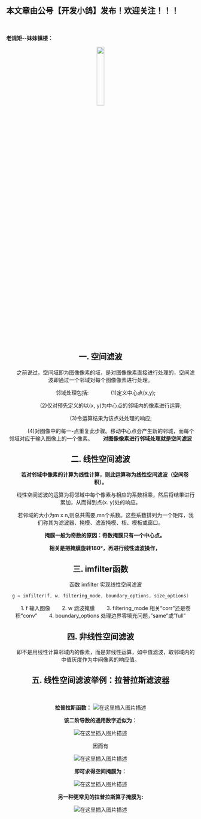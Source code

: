 ﻿## 本文章由公号【开发小鸽】发布！欢迎关注！！！
<br>

**老规矩--妹妹镇楼：**
<center>
<img src="https://img-blog.csdnimg.cn/20200721223424816.JPG"   width="20%">

## 一.	空间滤波

&nbsp;  &nbsp;  &nbsp;  &nbsp;之前说过，空间域即为图像像素的域，是对图像像素直接进行处理的，空间滤波即通过一个邻域对每个图像像素进行处理。 

&nbsp;  &nbsp;  &nbsp;  &nbsp;邻域处理包括: 
&nbsp;  &nbsp;  &nbsp;  &nbsp;&nbsp;  &nbsp;  &nbsp;  &nbsp;(1)定义中心点(x,y); 

&nbsp;  &nbsp;  &nbsp;  &nbsp;&nbsp;  &nbsp;  &nbsp;  &nbsp;(2)仅对预先定义的以(x, y)为中心点的邻域内的像素进行运算; 

&nbsp;  &nbsp;  &nbsp;  &nbsp;&nbsp;  &nbsp;  &nbsp;  &nbsp;(3)令运算结果为该点处处理的响应; 

&nbsp;  &nbsp;  &nbsp;  &nbsp;&nbsp;  &nbsp;  &nbsp;  &nbsp;(4)对图像中的每一-点重复此步骤。移动中心点会产生新的邻城，而每个邻域对应于输入图像上的一个像素。
**&nbsp;  &nbsp;  &nbsp;  &nbsp;对图像像素进行邻域处理就是空间滤波**

## 二.	线性空间滤波

**&nbsp;  &nbsp;  &nbsp;  &nbsp;若对邻域中像素的计算为线性计算，则此运算称为线性空间滤波（空间卷积）。**

&nbsp;  &nbsp;  &nbsp;  &nbsp;线性空间滤波的运算为将邻域中每个像素与相应的系数相乘，然后将结果进行累加，从而得到点(x. y)处的响应。

&nbsp;  &nbsp;  &nbsp;  &nbsp;若邻域的大小为m x n,则总共需要,mn个系数。这些系数排列为一个矩阵，我们称其为滤波器、掩模、滤波掩模、核、模板或窗口。 

**&nbsp;  &nbsp;  &nbsp;  &nbsp;掩膜一般为奇数的原因：奇数掩膜只有一个中心点。**

**&nbsp;  &nbsp;  &nbsp;  &nbsp;相关是把掩膜旋转180°，再进行线性滤波操作，**

## 三. imfilter函数
&nbsp;  &nbsp;  &nbsp;  &nbsp;函数 imfilter 实现线性空间滤波

```cpp
g = imfilter(f, w, filtering_mode, boundary_options, size_options)
```

&nbsp;  &nbsp;  &nbsp;  &nbsp;1. f 输入图像
&nbsp;  &nbsp;  &nbsp;  &nbsp;2. w 滤波掩膜
&nbsp;  &nbsp;  &nbsp;  &nbsp;3. filtering_mode 相关“corr”还是卷积“conv”
&nbsp;  &nbsp;  &nbsp;  &nbsp;4. boundary_options 处理边界零填充问题，”same”或”full”


## 四.	非线性空间滤波
&nbsp;  &nbsp;  &nbsp;  &nbsp;即不是用线性计算邻域内的像素，而是非线性运算，如中值滤波，取邻域内的中值灰度作为中间像素的响应值。


## 五.	线性空间滤波举例：拉普拉斯滤波器
 <br>
 
 **拉普拉斯函数：**
 ![在这里插入图片描述](https://img-blog.csdnimg.cn/20200717171012629.png)

**该二阶导数的通用数字近似为：**
 
 ![在这里插入图片描述](https://img-blog.csdnimg.cn/20200717171005688.png)

因而有

 ![在这里插入图片描述](https://img-blog.csdnimg.cn/20200717171039134.png)

**即可求得空间掩膜为：**
 
![在这里插入图片描述](https://img-blog.csdnimg.cn/20200717171044657.png)

**另一种更常见的拉普拉斯算子掩膜为:**
 
 

![在这里插入图片描述](https://img-blog.csdnimg.cn/20200717171050539.png)


